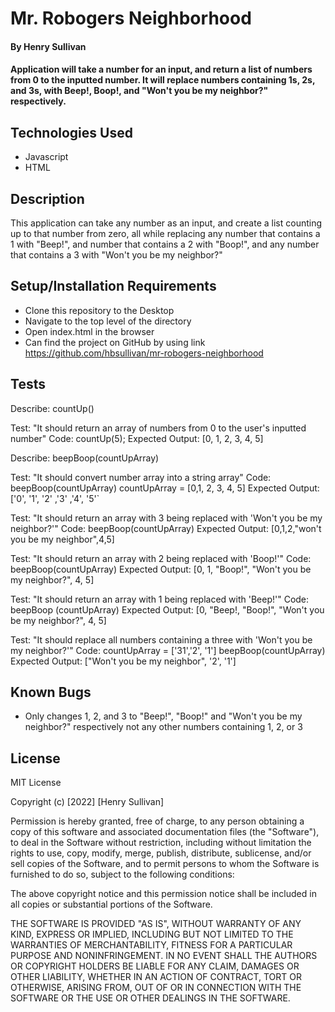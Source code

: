 # Mr. Robogers Neighborhood

#### By Henry Sullivan

#### Application will take a number for an input, and return a list of numbers from 0 to the inputted number. It will replace numbers containing 1s, 2s, and 3s, with Beep!, Boop!, and "Won't you be my neighbor?" respectively. 

## Technologies Used

- Javascript
- HTML

## Description

This application can take any number as an input, and create a list counting up to that number from zero, all while replacing any number that contains a 1 with "Beep!", and number that contains a 2 with "Boop!", and any number that contains a 3 with "Won't you be my neighbor?"

## Setup/Installation Requirements

- Clone this repository to the Desktop
- Navigate to the top level of the directory
- Open index.html in the browser
- Can find the project on GitHub by using link https://github.com/hbsullivan/mr-robogers-neighborhood


## Tests

Describe: countUp()

Test: "It should return an array of numbers from 0 to the user's inputted number"
Code: countUp(5);
Expected Output: [0, 1, 2, 3, 4, 5]


Describe: beepBoop(countUpArray)

Test: "It should convert number array into a string array"
Code: beepBoop(countUpArray)
countUpArray = [0,1, 2, 3, 4, 5]
Expected Output: ['0', '1', '2' ,'3' ,'4', '5'`

Test: "It should return an array with 3 being replaced with 'Won't you be my neighbor?'"
Code: beepBoop(countUpArray)
Expected Output: [0,1,2,"won't you be my neighbor",4,5]

Test: "It should return an array with 2 being replaced with 'Boop!'"
Code: beepBoop(countUpArray)
Expected Output: [0, 1, "Boop!", "Won't you be my neighbor?", 4, 5]

Test: "It should return an array with 1 being replaced with 'Beep!'"
Code: beepBoop (countUpArray)
Expected Output: [0, "Beep!, "Boop!", "Won't you be my neighbor?", 4, 5]

Test: "It should replace all numbers containing a three with 'Won't you be my neighbor?'"
Code: 
countUpArray = ['31','2', '1']
beepBoop(countUpArray)
Expected Output: ["Won't you be my neighbor", '2', '1']

## Known Bugs

- Only changes 1, 2, and 3 to "Beep!", "Boop!" and "Won't you be my neighbor?" respectively not any other numbers containing 1, 2, or 3

## License

MIT License

Copyright (c) [2022] [Henry Sullivan]

Permission is hereby granted, free of charge, to any person obtaining a copy of this software and associated documentation files (the "Software"), to deal in the Software without restriction, including without limitation the rights to use, copy, modify, merge, publish, distribute, sublicense, and/or sell copies of the Software, and to permit persons to whom the Software is furnished to do so, subject to the following conditions:

The above copyright notice and this permission notice shall be included in all copies or substantial portions of the Software.

THE SOFTWARE IS PROVIDED "AS IS", WITHOUT WARRANTY OF ANY KIND, EXPRESS OR IMPLIED, INCLUDING BUT NOT LIMITED TO THE WARRANTIES OF MERCHANTABILITY, FITNESS FOR A PARTICULAR PURPOSE AND NONINFRINGEMENT. IN NO EVENT SHALL THE AUTHORS OR COPYRIGHT HOLDERS BE LIABLE FOR ANY CLAIM, DAMAGES OR OTHER LIABILITY, WHETHER IN AN ACTION OF CONTRACT, TORT OR OTHERWISE, ARISING FROM, OUT OF OR IN CONNECTION WITH THE SOFTWARE OR THE USE OR OTHER DEALINGS IN THE SOFTWARE.